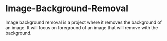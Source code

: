 # Image-Background-Removal
Image background removal is a project where it removes the background of an image. It will focus on foreground of an image that will remove with the background.
